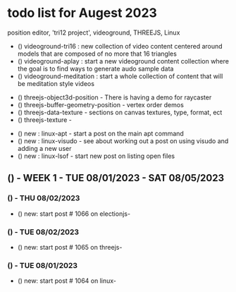 # todo list for Augest 2023

position editor, 'tri12 project', videoground, THREEJS, Linux

<!-------- ----------
-- videoground
---------- --------->
* () videoground-tri16 : new collection of video content centered around models that are composed of no more that 16 triangles
* () videoground-aplay : start a new videoground content collection where the goal is to find ways to generate audo sample data
* () videoground-meditation : start a whole collection of content that will be meditation style videos
<!-------- ----------
-- EDIT 5k+ - Focus more so on a top ten of sorts to get to 5000+ words and 10+ demos and beyond
---------- --------->
* () threejs-object3d-position - There is having a demo for raycaster
* () threejs-buffer-geometry-position - vertex order demos
* () threejs-data-texture - sections on canvas textures, type, format, ect
* () threejs-texture - 
<!-------- ----------
-- NEW POST IDEAS FOR LINUX
---------- --------->
* () new : linux-apt - start a post on the main apt command
* () new : linux-visudo - see about working out a post on using visudo and adding a new user
* () new : linux-lsof - start new post on listing open files


<!-------- ----------
-- WEEK 1
---------- --------->
## () - WEEK 1 - TUE 08/01/2023 - SAT 08/05/2023


### () - THU 08/02/2023
* () new: start post # 1066 on electionjs-

### () - TUE 08/02/2023
* () new: start post # 1065 on threejs-

### () - TUE 08/01/2023
* () new: start post # 1064 on linux-